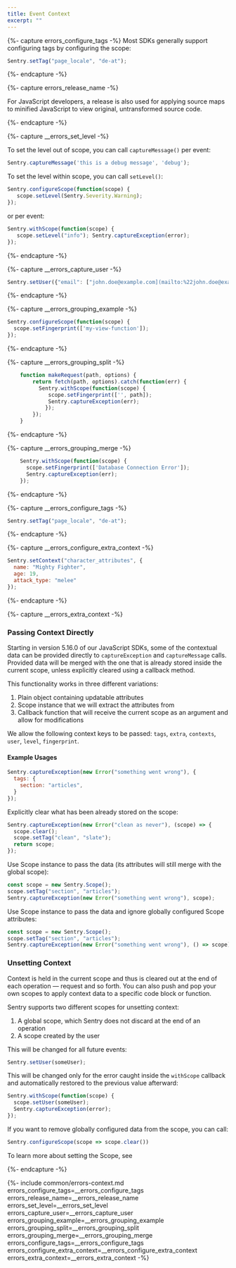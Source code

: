 ```yaml
---
title: Event Context
excerpt: ""
---
```


{%- capture errors_configure_tags -%}
Most SDKs generally support configuring tags by configuring the scope:

```js
Sentry.setTag("page_locale", "de-at");
```

{%- endcapture -%}

{%- capture errors_release_name -%}

For JavaScript developers, a release is also used for applying source maps to minified JavaScript to view original, untransformed source code.

{%- endcapture -%}

{%- capture __errors_set_level -%}

To set the level out of scope, you can call `captureMessage()` per event:

```js
Sentry.captureMessage('this is a debug message', 'debug');
```

To set the level within scope, you can call `setLevel()`:

```js
Sentry.configureScope(function(scope) { 
   scope.setLevel(Sentry.Severity.Warning);
});
```

or per event:

```js
Sentry.withScope(function(scope) { 
   scope.setLevel("info"); Sentry.captureException(error);
});
```
{%- endcapture -%}

{%- capture __errors_capture_user -%}

```js
Sentry.setUser({"email": ["john.doe@example.com](mailto:%22john.doe@example.com)"});
```

{%- endcapture -%}

{%- capture __errors_grouping_example -%}

```js
Sentry.configureScope(function(scope) {
  scope.setFingerprint(['my-view-function']);
});
```
{%- endcapture -%}

{%- capture __errors_grouping_split -%}

```js
    function makeRequest(path, options) {
        return fetch(path, options).catch(function(err) {
          Sentry.withScope(function(scope) {
             scope.setFingerprint(['', path]);
             Sentry.captureException(err);
            });
        });
    }
```
{%- endcapture -%}

{%- capture __errors_grouping_merge -%}

```js
    Sentry.withScope(function(scope) {
      scope.setFingerprint(['Database Connection Error']);
      Sentry.captureException(err);
    });
```

{%- endcapture -%}

{%- capture __errors_configure_tags -%}

```js
Sentry.setTag("page_locale", "de-at");
```

{%- endcapture -%}

{%- capture __errors_configure_extra_context -%}

```js
Sentry.setContext("character_attributes", {
  name: "Mighty Fighter",
  age: 19,
  attack_type: "melee"
});
```

{%- endcapture -%}

{%- capture __errors_extra_context -%}

### Passing Context Directly

Starting in version 5.16.0 of our JavaScript SDKs, some of the contextual data can be provided directly to `captureException` and `captureMessage` calls. Provided data will be merged with the one that is already stored inside the current scope, unless explicitly cleared using a callback method.

This functionality works in three different variations:

1. Plain object containing updatable attributes
2. Scope instance that we will extract the attributes from
3. Callback function that will receive the current scope as an argument and allow for modifications

We allow the following context keys to be passed: `tags`, `extra`, `contexts`, `user`, `level`, `fingerprint`.

#### Example Usages

```js
Sentry.captureException(new Error("something went wrong"), {
  tags: {
    section: "articles",
  }
});
```

Explicitly clear what has been already stored on the scope:

```js
Sentry.captureException(new Error("clean as never"), (scope) => {
  scope.clear();
  scope.setTag("clean", "slate");
  return scope;
});
```

Use Scope instance to pass the data (its attributes will still merge with the global scope):

```js
const scope = new Sentry.Scope();
scope.setTag("section", "articles");
Sentry.captureException(new Error("something went wrong"), scope);
```

Use Scope instance to pass the data and ignore globally configured Scope attributes:

```js
const scope = new Sentry.Scope();
scope.setTag("section", "articles");
Sentry.captureException(new Error("something went wrong"), () => scope);
```

### Unsetting Context

Context is held in the current scope and thus is cleared out at the end of each operation — request and so forth. You can also push and pop your own scopes to apply context data to a specific code block or function.

Sentry supports two different scopes for unsetting context:

1. A global scope, which Sentry does not discard at the end of an operation
2. A scope created by the user

This will be changed for all future events:
```js
Sentry.setUser(someUser);
```

This will be changed only for the error caught inside the `withScope` callback and automatically restored to the previous value afterward:
```js
Sentry.withScope(function(scope) {
  scope.setUser(someUser);
  Sentry.captureException(error);
});
```

If you want to remove globally configured data from the scope, you can call:

```js
Sentry.configureScope(scope => scope.clear())
```

To learn more about setting the Scope, see <developer doc for Scopes and Hubs>

{%- endcapture -%}

{%- include common/errors-context.md 
errors_configure_tags=__errors_configure_tags
errors_release_name=__errors_release_name
errors_set_level=__errors_set_level
errors_capture_user=__errors_capture_user
errors_grouping_example=__errors_grouping_example
errors_grouping_split=__errors_grouping_split
errors_grouping_merge=__errors_grouping_merge
errors_configure_tags=__errors_configure_tags
errors_configure_extra_context=__errors_configure_extra_context
errors_extra_context=__errors_extra_context
-%}